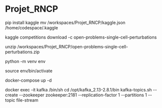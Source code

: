# Projet_RNCP

pip install kaggle
mv /workspaces/Projet_RNCP/kaggle.json /home/codespace/.kaggle

kaggle competitions download -c open-problems-single-cell-perturbations

unzip /workspaces/Projet_RNCP/open-problems-single-cell-perturbations.zip

python -m venv env 

source env/bin/activate


docker-compose up -d

docker exec -it kafka /bin/sh
cd /opt/kafka_2.13-2.8.1/bin
kafka-topics.sh --create --zookeeper zookeeper:2181 --replication-factor 1 --partitions 1 --topic file-stream